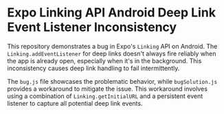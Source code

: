 # Expo Linking API Android Deep Link Event Listener Inconsistency

This repository demonstrates a bug in Expo's `Linking` API on Android.  The `Linking.addEventListener` for deep links doesn't always fire reliably when the app is already open, especially when it's in the background. This inconsistency causes deep link handling to fail intermittently.

The `bug.js` file showcases the problematic behavior, while `bugSolution.js` provides a workaround to mitigate the issue.  This workaround involves using a combination of `Linking.getInitialURL` and a persistent event listener to capture all potential deep link events.